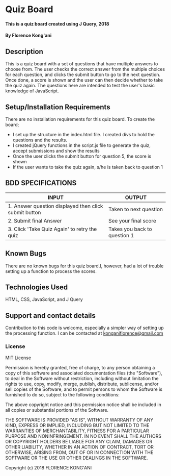 # Quiz Board
#### This is a quiz board created using J Query, 2018
#### By Florence Kong'ani
## Description
This is a quiz board with a set of questions that have multiple answers to choose from. The user checks the correct answer from the multiple choices for each question, and clicks the submit button to go to the next question. Once done, a score is shown and the user can then decide whether to take the quiz again. The questions here are intended to test the user's basic knowledge of JavaScript.
## Setup/Installation Requirements
There are no installation requirements for this quiz board. To create the board;
* I set up the structure in the index.html file. I created divs to hold the questions and the results.
* I created jQuery functions in the script.js file to generate the quiz, accept submissions and show the results
* Once the user clicks the submit button for question 5, the score is shown
* If the user wants to take the quiz again, s/he is taken back to question 1

## BDD SPECIFICATIONS
|INPUT                                                |OUTPUT                       |
|-----------------------------------------------------|-----------------------------|
|1. Answer question displayed then click submit button|Taken to next question       |
|2. Submit final Answer                               |See your final score         |
|3. Click 'Take Quiz Again' to retry the quiz         | Takes you back to question 1|

## Known Bugs
There are no known bugs for this quiz board.I, however, had a lot of trouble setting up a function to process the scores.
## Technologies Used
HTML, CSS, JavaScript, and J Query
## Support and contact details
Contribution to this code is welcome, especially a simpler way of setting up the processing function. I can be contacted at konganiflorence@gmail.com
### License
MIT License

Permission is hereby granted, free of charge, to any person obtaining a copy
of this software and associated documentation files (the "Software"), to deal
in the Software without restriction, including without limitation the rights
to use, copy, modify, merge, publish, distribute, sublicense, and/or sell
copies of the Software, and to permit persons to whom the Software is
furnished to do so, subject to the following conditions:

The above copyright notice and this permission notice shall be included in all
copies or substantial portions of the Software.

THE SOFTWARE IS PROVIDED "AS IS", WITHOUT WARRANTY OF ANY KIND, EXPRESS OR
IMPLIED, INCLUDING BUT NOT LIMITED TO THE WARRANTIES OF MERCHANTABILITY,
FITNESS FOR A PARTICULAR PURPOSE AND NONINFRINGEMENT. IN NO EVENT SHALL THE
AUTHORS OR COPYRIGHT HOLDERS BE LIABLE FOR ANY CLAIM, DAMAGES OR OTHER
LIABILITY, WHETHER IN AN ACTION OF CONTRACT, TORT OR OTHERWISE, ARISING FROM,
OUT OF OR IN CONNECTION WITH THE SOFTWARE OR THE USE OR OTHER DEALINGS IN THE
SOFTWARE.

Copyright (c) 2018 FLORENCE KONG'ANI
